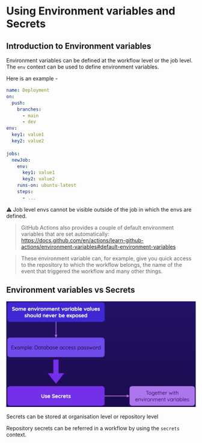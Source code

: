 # Using Environment variables and Secrets

## Introduction to Environment variables

Environment variables can be defined at the workflow level or the job level. The `env` context can be used to define environment variables. 

Here is an example -

```yaml
name: Deployment
on:
  push:
    branches:
      - main
      - dev
env:
  key1: value1
  key2: value2

jobs:
  newJob:
    env:
      key1: value1
      key2: value2
    runs-on: ubuntu-latest
    steps:
      - ...
```
:warning: Job level envs cannot be visible outside of the job in which the envs are defined.

> GitHub Actions also provides a couple of default environment variables that are set automatically: https://docs.github.com/en/actions/learn-github-actions/environment-variables#default-environment-variables

> These environment variable can, for example, give you quick access to the repository to which the workflow belongs, the name of the event that triggered the workflow and many other things.

## Environment variables vs Secrets

<p align="center"><img src ="images/envs-vs-secrets.png" /></p>

Secrets can be stored at organisation level or repository level

Repository secrets can be referred in a workflow by using the `secrets` context.
